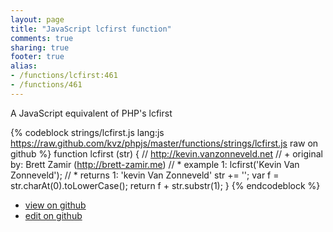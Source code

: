 ```yaml
---
layout: page
title: "JavaScript lcfirst function"
comments: true
sharing: true
footer: true
alias:
- /functions/lcfirst:461
- /functions/461
---
```

A JavaScript equivalent of PHP's lcfirst

{% codeblock strings/lcfirst.js lang:js https://raw.github.com/kvz/phpjs/master/functions/strings/lcfirst.js raw on github %}
function lcfirst (str) {
    // http://kevin.vanzonneveld.net
    // +   original by: Brett Zamir (http://brett-zamir.me)
    // *     example 1: lcfirst('Kevin Van Zonneveld');
    // *     returns 1: 'kevin Van Zonneveld'
    str += '';
    var f = str.charAt(0).toLowerCase();
    return f + str.substr(1);
}
{% endcodeblock %}

 - [view on github](https://github.com/kvz/phpjs/blob/master/functions/strings/lcfirst.js)
 - [edit on github](https://github.com/kvz/phpjs/edit/master/functions/strings/lcfirst.js)
